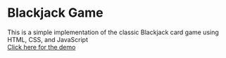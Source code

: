 <h1>Blackjack Game</h1>
This is a simple implementation of the classic Blackjack card game using HTML, CSS, and JavaScript<br>
<a href="https://shameer-blackjack-game.netlify.app/">Click here for the demo</a>
